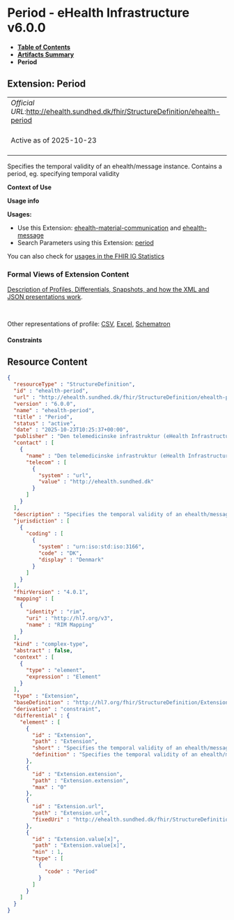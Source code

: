# Period - eHealth Infrastructure v6.0.0

* [**Table of Contents**](toc.md)
* [**Artifacts Summary**](artifacts.md)
* **Period**

## Extension: Period 

| | |
| :--- | :--- |
| *Official URL*:http://ehealth.sundhed.dk/fhir/StructureDefinition/ehealth-period | *Version*:6.0.0 |
| Active as of 2025-10-23 | *Computable Name*:ehealth-period |

Specifies the temporal validity of an ehealth/message instance. Contains a period, eg. specifying temporal validity

**Context of Use**

**Usage info**

**Usages:**

* Use this Extension: [ehealth-material-communication](StructureDefinition-ehealth-material-communication.md) and [ehealth-message](StructureDefinition-ehealth-message.md)
* Search Parameters using this Extension: [period](SearchParameter-ehealth-communication-search-period.md)

You can also check for [usages in the FHIR IG Statistics](https://packages2.fhir.org/xig/dk.ehealth.sundhed.fhir.ig.core|current/StructureDefinition/ehealth-period)

### Formal Views of Extension Content

 [Description of Profiles, Differentials, Snapshots, and how the XML and JSON presentations work](http://build.fhir.org/ig/FHIR/ig-guidance/readingIgs.html#structure-definitions). 

 

Other representations of profile: [CSV](StructureDefinition-ehealth-period.csv), [Excel](StructureDefinition-ehealth-period.xlsx), [Schematron](StructureDefinition-ehealth-period.sch) 

#### Constraints



## Resource Content

```json
{
  "resourceType" : "StructureDefinition",
  "id" : "ehealth-period",
  "url" : "http://ehealth.sundhed.dk/fhir/StructureDefinition/ehealth-period",
  "version" : "6.0.0",
  "name" : "ehealth-period",
  "title" : "Period",
  "status" : "active",
  "date" : "2025-10-23T10:25:37+00:00",
  "publisher" : "Den telemedicinske infrastruktur (eHealth Infrastructure)",
  "contact" : [
    {
      "name" : "Den telemedicinske infrastruktur (eHealth Infrastructure)",
      "telecom" : [
        {
          "system" : "url",
          "value" : "http://ehealth.sundhed.dk"
        }
      ]
    }
  ],
  "description" : "Specifies the temporal validity of an ehealth/message instance. Contains a period, eg. specifying temporal validity",
  "jurisdiction" : [
    {
      "coding" : [
        {
          "system" : "urn:iso:std:iso:3166",
          "code" : "DK",
          "display" : "Denmark"
        }
      ]
    }
  ],
  "fhirVersion" : "4.0.1",
  "mapping" : [
    {
      "identity" : "rim",
      "uri" : "http://hl7.org/v3",
      "name" : "RIM Mapping"
    }
  ],
  "kind" : "complex-type",
  "abstract" : false,
  "context" : [
    {
      "type" : "element",
      "expression" : "Element"
    }
  ],
  "type" : "Extension",
  "baseDefinition" : "http://hl7.org/fhir/StructureDefinition/Extension",
  "derivation" : "constraint",
  "differential" : {
    "element" : [
      {
        "id" : "Extension",
        "path" : "Extension",
        "short" : "Specifies the temporal validity of an ehealth/message instance",
        "definition" : "Specifies the temporal validity of an ehealth/message instance. Contains a period, eg. specifying temporal validity"
      },
      {
        "id" : "Extension.extension",
        "path" : "Extension.extension",
        "max" : "0"
      },
      {
        "id" : "Extension.url",
        "path" : "Extension.url",
        "fixedUri" : "http://ehealth.sundhed.dk/fhir/StructureDefinition/ehealth-period"
      },
      {
        "id" : "Extension.value[x]",
        "path" : "Extension.value[x]",
        "min" : 1,
        "type" : [
          {
            "code" : "Period"
          }
        ]
      }
    ]
  }
}

```
